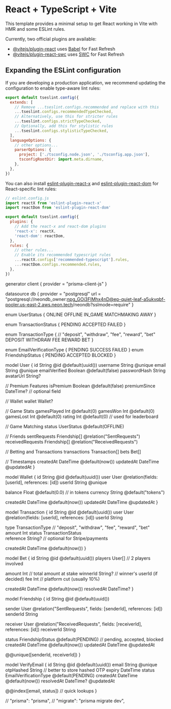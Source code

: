 # React + TypeScript + Vite

This template provides a minimal setup to get React working in Vite with HMR and some ESLint rules.

Currently, two official plugins are available:

- [@vitejs/plugin-react](https://github.com/vitejs/vite-plugin-react/blob/main/packages/plugin-react/README.md) uses [Babel](https://babeljs.io/) for Fast Refresh
- [@vitejs/plugin-react-swc](https://github.com/vitejs/vite-plugin-react-swc) uses [SWC](https://swc.rs/) for Fast Refresh

## Expanding the ESLint configuration

If you are developing a production application, we recommend updating the configuration to enable type-aware lint rules:

```js
export default tseslint.config({
  extends: [
    // Remove ...tseslint.configs.recommended and replace with this
    ...tseslint.configs.recommendedTypeChecked,
    // Alternatively, use this for stricter rules
    ...tseslint.configs.strictTypeChecked,
    // Optionally, add this for stylistic rules
    ...tseslint.configs.stylisticTypeChecked,
  ],
  languageOptions: {
    // other options...
    parserOptions: {
      project: ['./tsconfig.node.json', './tsconfig.app.json'],
      tsconfigRootDir: import.meta.dirname,
    },
  },
})
```

You can also install [eslint-plugin-react-x](https://github.com/Rel1cx/eslint-react/tree/main/packages/plugins/eslint-plugin-react-x) and [eslint-plugin-react-dom](https://github.com/Rel1cx/eslint-react/tree/main/packages/plugins/eslint-plugin-react-dom) for React-specific lint rules:

```js
// eslint.config.js
import reactX from 'eslint-plugin-react-x'
import reactDom from 'eslint-plugin-react-dom'

export default tseslint.config({
  plugins: {
    // Add the react-x and react-dom plugins
    'react-x': reactX,
    'react-dom': reactDom,
  },
  rules: {
    // other rules...
    // Enable its recommended typescript rules
    ...reactX.configs['recommended-typescript'].rules,
    ...reactDom.configs.recommended.rules,
  },
})
```
generator client {
  provider = "prisma-client-js"
}

datasource db {
  provider = "postgresql"
  url      = "postgresql://neondb_owner:npg_GOi3FIMhx4nD@ep-quiet-leaf-a5ukvqbf-pooler.us-east-2.aws.neon.tech/neondb?sslmode=require"
}

enum UserStatus {
  ONLINE
  OFFLINE
  IN_GAME
  MATCHMAKING
  AWAY
}

enum TransactionStatus {
    PENDING
    ACCEPTED
    FAILED
}

enum TransactionType {
  // "deposit", "withdraw", "fee", "reward", "bet"
  DEPOSIT 
  WITHDRAW 
  FEE 
  REWARD 
  BET 
}

enum EmailVerificationType {
  PENDING
  SUCCESS
  FAILED
}
enum FriendshipStatus {
    PENDING
    ACCEPTED
    BLOCKED 
}




model User {
  id            String   @id @default(uuid())
  username      String   @unique
  email         String   @unique
  emailVerified Boolean @default(false)
  passwordHash  String
  avatarUrl     String?

  // Premium Features
  isPremium     Boolean  @default(false)
  premiumSince  DateTime? // optional field

  // Wallet
  wallet        Wallet?

  // Game Stats
  gamesPlayed   Int      @default(0)
  gamesWon      Int      @default(0)
  gamesLost     Int      @default(0)
  rating        Int      @default(0) // used for leaderboard



  // Game Matching
  status        UserStatus   @default(OFFLINE) 

  // Friends
  sentRequests    Friendship[] @relation("SentRequests")
  receivedRequests Friendship[] @relation("ReceivedRequests")

  // Betting and Transactions
  transactions  Transaction[]
  bets          Bet[]

  // Timestamps
  createdAt     DateTime @default(now())
  updatedAt     DateTime @updatedAt
}


model Wallet {
  id         String   @id @default(uuid())
  user       User     @relation(fields: [userId], references: [id])
  userId     String   @unique

  balance    Float      @default(0.0) // in tokens
  currency   String   @default("tokens")

  createdAt  DateTime @default(now())
  updatedAt  DateTime @updatedAt
}

model Transaction {
  id         String   @id @default(uuid())
  user       User     @relation(fields: [userId], references: [id])
  userId     String

  type       TransactionType   // "deposit", "withdraw", "fee", "reward", "bet"
  amount     Int
  status     TransactionStatus   
  reference  String?  // optional for Stripe/payments

  createdAt  DateTime @default(now())
}


model Bet {
  id          String   @id @default(uuid())
  players     User[]   // 2 players involved

  amount      Int      // total amount at stake
  winnerId    String?  // winner's userId (if decided)
  fee         Int      // platform cut (usually 10%)

  createdAt   DateTime @default(now())
  resolvedAt  DateTime?
}

model Friendship {
  id         String   @id @default(uuid())

  sender     User     @relation("SentRequests", fields: [senderId], references: [id])
  senderId   String

  receiver   User     @relation("ReceivedRequests", fields: [receiverId], references: [id])
  receiverId String

  status     FriendshipStatus  @default(PENDING) // pending, accepted, blocked
  createdAt  DateTime @default(now())
  updatedAt  DateTime @updatedAt

  @@unique([senderId, receiverId])
}

model VerifyEmail {
  id         String               @id @default(uuid())
  email      String                @unique
  otpHashed  String               // better to store hashed OTP
  expiry     DateTime
  status     EmailVerificationType @default(PENDING)
  createdAt  DateTime             @default(now())
  resolvedAt DateTime?            @updatedAt

  @@index([email, status]) // quick lookups
}



 // "prisma": "prisma",
  // "migrate": "prisma migrate dev",
